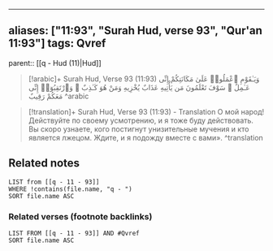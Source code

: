 
---
aliases: ["11:93", "Surah Hud, verse 93", "Qur'an 11:93"]
tags: Qvref
---

parent:: [[q - Hud (11)|Hud]]

> [!arabic]+ Surah Hud, Verse 93 (11:93)
> <span class="quran-arabic">وَيَـٰقَوْمِ ٱعْمَلُوا۟ عَلَىٰ مَكَانَتِكُمْ إِنِّى عَـٰمِلٌ ۖ سَوْفَ تَعْلَمُونَ مَن يَأْتِيهِ عَذَابٌ يُخْزِيهِ وَمَنْ هُوَ كَـٰذِبٌ ۖ وَٱرْتَقِبُوٓا۟ إِنِّى مَعَكُمْ رَقِيبٌ</span>
^arabic

> [!translation]+ Surah Hud, Verse 93 (11:93) - Translation
> О мой народ! Действуйте по своему усмотрению, и я тоже буду действовать. Вы скоро узнаете, кого постигнут унизительные мучения и кто является лжецом. Ждите, и я подожду вместе с вами».
^translation



## Related notes
```dataview
LIST from [[q - 11 - 93]]
WHERE !contains(file.name, "q - ")
SORT file.name ASC
```

### Related verses (footnote backlinks)
```dataview
LIST FROM [[q - 11 - 93]] AND #Qvref
SORT file.name ASC
```

